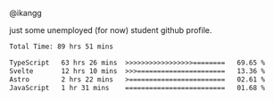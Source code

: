 @ikangg

just some unemployed (for now) student github profile.

<!--START_SECTION:waka-->

```txt
Total Time: 89 hrs 51 mins

TypeScript   63 hrs 26 mins  >>>>>>>>>>>>>>>>>========   69.65 %
Svelte       12 hrs 10 mins  >>>======================   13.36 %
Astro        2 hrs 22 mins   >========================   02.61 %
JavaScript   1 hr 31 mins    =========================   01.68 %
```

<!--END_SECTION:waka-->
